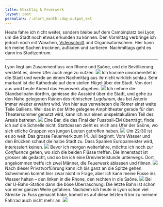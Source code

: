 ```yaml
---
title: Waschtag & Feuerwerk
layout: post
permalink: /:short_month-:day:output_ext
---
```

Heute fahre ich nicht weiter, sondern bleibe auf dem Campinplatz bei Lyon, um die Stadt noch etwas erkunden zu können. Den Vormittag verbringe ich jedoch noch mit Waschen, [Videoschnitt](./Jul-13#campingkochreel) und Organisatorischem. Hier kann ich meine Sachen trocknen, aufladen und sortieren. Nachmittags geht es dann ins Stadtzentrum.

---

Lyon liegt am Zusammenfluss von Rhone und Saône, und die Bevölkerung versteht es, deren Ufer auch rege zu nutzen.
![](assets/20240714_201423.jpg)
Ich komme unvorbereitet in die Stadt und werde an einem Nachmittag aus ihr nicht wirklich schlau. Sehr markant ist die Kathedrale auf dem steilen Hügel über der Stadt. Von dort aus wird heute Abend das Feuerwerk abgehen.
![](assets/20240717_142348.jpg)
Ich nehme die Standseilbahn dorthin, geniesse die Aussicht über die Stadt, und gehe zu den Nahe gelegenen Ruinen des römischen *Lugdunum*, das bei Asterix immer wieder erwähnt wird. Von hier aus verwalteten die Römer einst weite Teile Galliens. Weil das in der Mitte gelegene Amphitheater gerade für den Theatersommer genutzt wird, kann ich nur einen unspektakulären Teil des Areals betreten.
![](assets/20240714_182957.jpg)
Eine Bar, die das Final der Fussball-EM überträgt, finde ich auf die Schnelle nicht. Stattdessen zieht es mich ans Ufer der Saône, wo sich etliche Gruppen von jungen Leuten getroffen haben.
![](assets/20240714_220425.jpg)
Um 22:30 ist es so weit: Das grosse Feuerwerk zum 14. Juli beginnt. Vom Wasser und den Brücken schaut die halbe Stadt zu. Dass Spanien Europameister wird, interessiert keinen.
![](assets/20240714_224419.jpg)
Bevor ich morgen weiterfahre, möchte ich noch zur *Confluence* gehen, wo sich die beiden Flüsse treffen. Die Innenstadt ist grösser als gedacht, und so bin ich eine Dreiviertelstunde unterwegs. Dort angekommen treffe ich zwei Männer, die Feuerwerk ablassen und filmen.
![](assets/feuerwerk.gif)
Nach dieser Privatvorführung kann ich bis ganz an die Spitze gehen. Schwimmen kommt hier zwar nicht in Frage, aber ich kann meine Füsse ins Wasser halten – den linken in die Rhone, den rechten in die Saône.
![](assets/20240715_000853.jpg)
Bei der U-Bahn-Station dann die böse Überraschung: Die letzte Bahn ist schon vor einer ganzen Weile gefahren. Nachdem ich heute in Lyon schon viel Strecke zu Fuss gemacht habe, kommt es auf diese letzten 6&nbsp;km zu meinem Fahrrad auch nicht mehr an.
![](assets/Screenshot_20240715_011618_OsmAnd~.jpg)
